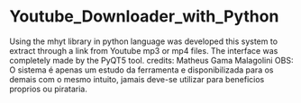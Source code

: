 # Youtube_Downloader_with_Python
Using the mhyt library in python language was developed this system to extract through a link from Youtube mp3 or mp4 files. The interface was completely made by the PyQT5 tool. credits: Matheus Gama Malagolini
OBS: O sistema é apenas um estudo da ferramenta e disponibilizada para os demais com o mesmo intuito, jamais deve-se utilizar para beneficios proprios ou pirataria.
